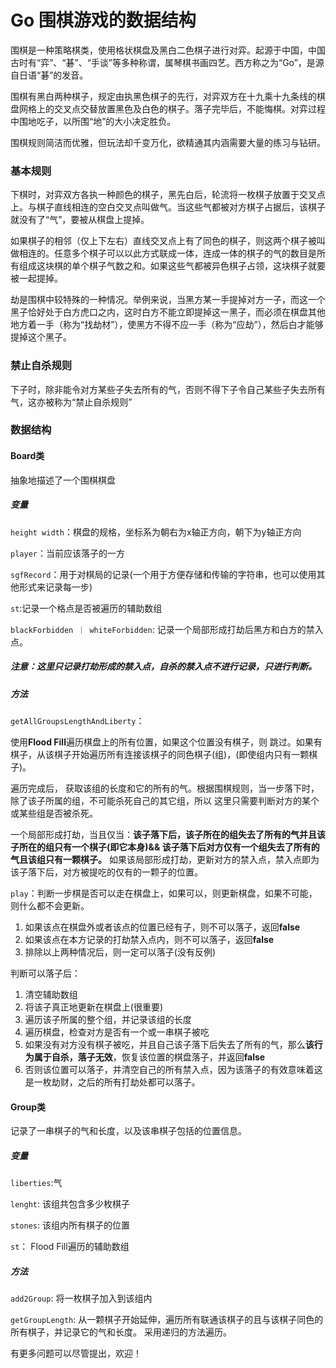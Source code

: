 # Go  围棋游戏的数据结构

围棋是一种策略棋类，使用格状棋盘及黑白二色棋子进行对弈。起源于中国，中国古时有“弈”、“碁”、“手谈”等多种称谓，属琴棋书画四艺。西方称之为“Go”，是源自日语“碁”的发音。

围棋有黑白两种棋子，规定由执黑色棋子的先行，对弈双方在十九乘十九条线的棋盘网格上的交叉点交替放置黑色及白色的棋子。落子完毕后，不能悔棋。对弈过程中围地吃子，以所围“地”的大小决定胜负。

围棋规则简洁而优雅，但玩法却千变万化，欲精通其内涵需要大量的练习与钻研。

### 基本规则

下棋时，对弈双方各执一种颜色的棋子，黑先白后，轮流将一枚棋子放置于交叉点上。与棋子直线相连的空白交叉点叫做气。当这些气都被对方棋子占据后，该棋子就没有了“气”，要被从棋盘上提掉。

如果棋子的相邻（仅上下左右）直线交叉点上有了同色的棋子，则这两个棋子被叫做相连的。任意多个棋子可以以此方式联成一体，连成一体的棋子的气的数目是所有组成这块棋的单个棋子气数之和。如果这些气都被异色棋子占领，这块棋子就要被一起提掉。

劫是围棋中较特殊的一种情况。举例来说，当黑方某一手提掉对方一子，而这一个黑子恰好处于白方虎口之内，这时白方不能立即提掉这一黑子，而必须在棋盘其他地方着一手（称为“找劫材”），使黑方不得不应一手（称为“应劫”），然后白才能够提掉这个黑子。

### 禁止自杀规则

下子时，除非能令对方某些子失去所有的气，否则不得下子令自己某些子失去所有气，这亦被称为“禁止自杀规则”

### 数据结构

#### Board类
抽象地描述了一个围棋棋盘
##### 变量
```height width```：棋盘的规格，坐标系为朝右为x轴正方向，朝下为y轴正方向

```player```：当前应该落子的一方

```sgfRecord```：用于对棋局的记录(一个用于方便存储和传输的字符串，也可以使用其他形式来记录每一步)

```st```:记录一个格点是否被遍历的辅助数组

```blackForbidden ｜ whiteForbidden```: 记录一个局部形成打劫后黑方和白方的禁入点。
##### 注意：这里只记录打劫形成的禁入点，自杀的禁入点不进行记录，只进行判断。

##### 方法
```getAllGroupsLengthAndLiberty```：

使用**Flood Fill**遍历棋盘上的所有位置，如果这个位置没有棋子，则
跳过。如果有棋子，从该棋子开始遍历所有连接该棋子的同色棋子(组)，(即使组内只有一颗棋子)。

遍历完成后， 获取该组的长度和它的所有的气。根据围棋规则，当一步落下时，除了该子所属的组，不可能杀死自己的其它组，所以
这里只需要判断对方的某个或某些组是否被杀死。

一个局部形成打劫，当且仅当：**该子落下后，该子所在的组失去了所有的气并且该子所在的组只有一个棋子(即它本身)&&
该子落下后对方仅有一个组失去了所有的气且该组只有一颗棋子。** 如果该局部形成打劫，更新对方的禁入点，禁入点即为
该子落下后，对方被提吃的仅有的一颗子的位置。

```play```：判断一步棋是否可以走在棋盘上，如果可以，则更新棋盘，如果不可能，则什么都不会更新。

1. 如果该点在棋盘外或者该点的位置已经有子，则不可以落子，返回**false**
2. 如果该点在本方记录的打劫禁入点内，则不可以落子，返回**false**
3. 排除以上两种情况后，则一定可以落子(没有反例)

判断可以落子后：
1. 清空辅助数组
2. 将该子真正地更新在棋盘上(很重要)
3. 遍历该子所属的整个组，并记录该组的长度
4. 遍历棋盘，检查对方是否有一个或一串棋子被吃
5. 如果没有对方没有棋子被吃，并且自己该子落下后失去了所有的气，那么**该行为属于自杀，落子无效**，恢复该位置的棋盘落子，并返回**false**
6. 否则该位置可以落子，并清空自己的所有禁入点，因为该落子的有效意味着这是一枚劫财，之后的所有打劫处都可以落子。


#### Group类
记录了一串棋子的气和长度，以及该串棋子包括的位置信息。

##### 变量
```liberties```:气

```lenght```: 该组共包含多少枚棋子

```stones```: 该组内所有棋子的位置

```st```： Flood Fill遍历的辅助数组

##### 方法

```add2Group```: 将一枚棋子加入到该组内

```getGroupLength```: 从一颗棋子开始延伸，遍历所有联通该棋子的且与该棋子同色的所有棋子，并记录它的气和长度。
采用递归的方法遍历。

有更多问题可以尽管提出，欢迎！




